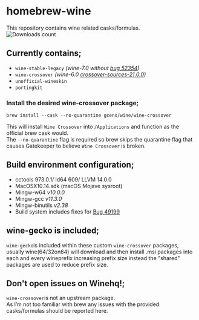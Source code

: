 # homebrew-wine
This repository contains wine related casks/formulas.\
![Downloads count](https://img.shields.io/github/downloads/gcenx/homebrew-wine/total.svg)

## Currently contains;
- `wine-stable-legacy` *(wine-7.0 without [bug 52354](https://bugs.winehq.org/show_bug.cgi?id=52354))*
- `wine-crossover`    *(wine-6.0 [crossover-sources-21.0.0](https://media.codeweavers.com/pub/crossover/source/crossover-sources-21.0.0.tar.gz))*
- `unofficial-wineskin`
- `portingkit`

### Install the desired wine-crossover package;
```
brew install --cask --no-quarantine gcenx/wine/wine-crossover
```
This will install `Wine Crossover` into `/Applications` and function as the official brew cask would.\
The `--no-quarantine` flag is required so brew skips the quarantine flag that causes Gatekeeper to believe `Wine Crossover` is broken.

## Build environment configuration;
- cctools 973.0.1/ ld64 609/ LLVM 14.0.0
- MacOSX10.14.sdk (macOS Mojave sysroot)
- Mingw-w64 _v10.0.0_
- Mingw-gcc _v11.3.0_
- Mingw-binutils _v2.38_
- Build system includes fixes for [Bug 49199](https://bugs.winehq.org/show_bug.cgi?id=49199)

## wine-gecko is included;
`wine-gecko`is included within these custom `wine-crossover` packages, usually wine(64/32on64) will download and then install .msi packages into each and every wineprefix increasing prefix size instead the "shared" packages are used to reduce prefix size.

## Don't open issues on Winehq!;
`wine-crossover`is not an upstream package.\
As I’m not too familiar with brew any issues with the provided casks/formulas should be reported here.
